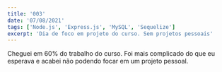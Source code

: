 ```yaml
---
title: '003'
date: '07/08/2021'
tags: ['Node.js', 'Express.js', 'MySQL', 'Sequelize']
excerpt: 'Dia de foco em projeto do curso. Sem projetos pessoais'
---
```

Cheguei em 60% do trabalho do curso. Foi mais complicado do que eu esperava e acabei não podendo focar em um projeto pessoal.
